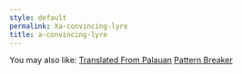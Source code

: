 ```yaml
---
style: default
permalink: Xa-convincing-lyre
title: a-convincing-lyre
---
```

You may also like:
[Translated From Palauan](http://scp-wiki.net/translated-from-palauan)
[Pattern Breaker](http://scp-wiki.net/pattern-breaker)